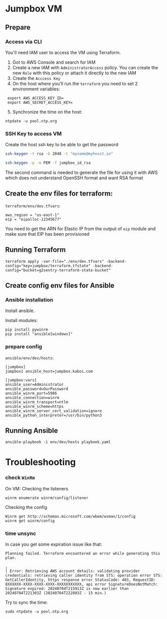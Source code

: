 # Jumpbox VM


## Prepare

### Access via CLI

You'll need IAM user to access the VM using Terraform.
1) Got to AWS Console and search for IAM
2) Create a new IAM with `AdministratorAccess` policy. You can create the new `Role` with this policy or attach it directly to the new IAM
3) Create the `Acccess Key`
4) On the host where you'll run the `terraform` you need to set 2 environment variables:
```
 export AWS_ACCESS_KEY_ID=
 export AWS_SECRET_ACCESS_KEY=
```
5) Synchronize the time on the host:
```
ntpdate -u pool.ntp.org
```


### SSH Key to access VM
Create the host ssh key to be able to get the password
```bash
ssh-keygen -t rsa -b 2048 -C "myname@myhosst.io"

ssh-keygen -p -m PEM -f jumpbox_id_rsa
```

The second command is needed to generate the file for using it with AWS which does not understand OpenSSH format and want RSA format

## Create the env files for terraform:

`terraform/env/dev.tfvars`:
```
aws_region = "us-east-1"
eip = "eipalloc-12345677" 
```

You need to get the ARN for Elastic IP from the output of `eip` module and make sure that EIP has been provisioned

## Running Terraform

```
terraform apply -var-file="./env/dev.tfvars" -backend-config="key=jumpbox/terraform.tfstate" -backend-config="bucket=g2sentry-terraform-state-bucket"
```

## Create config env files for Ansible

### Ansible installation

Install ansible.

Install modules:
```
pip install pywinrm
pip install "ansible[windows]"

```

### prepare config

`ansible/env/dev/hosts`:

```
[jumpbox]
jumpbox1 ansible_host=jumpbox.kaboi.com

[jumpbox:vars]
ansible_user=Administrator
ansible_password=OurPassword
ansible_winrm_port=5986
ansible_connection=winrm
ansible_winrm_transport=ntlm
ansible_winrm_scheme=https
ansible_winrm_server_cert_validation=ignore
ansible_python_interpreter=/usr/bin/python3

```

## Running Ansible

```
ansible-playbook -i env/dev/hosts playbook.yaml
```

# Troubleshooting

### check `WinRm`

On VM:
Checking the listeners
```
winrm enumerate winrm/config/listener
```

Checking the config
```
Winrm get http://schemas.microsoft.com/wbem/wsman/1/config
winrm get winrm/config
```

### time unsync
In case you get some expiration issue like that:
```
Planning failed. Terraform encountered an error while generating this plan.

╷
│ Error: Retrieving AWS account details: validating provider credentials: retrieving caller identity from STS: operation error STS: GetCallerIdentity, https response error StatusCode: 403, RequestID: 8XXXXXX-XXXX-XXXX-XXXX-XXXXXXXXXXX, api error SignatureDoesNotMatch: Signature expired: 20240704T215913Z is now earlier than 20240704T221303Z (20240704T222803Z - 15 min.)
```

Try to sync the time:
```
sudo ntpdate -u pool.ntp.org
```